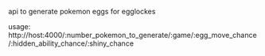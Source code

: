 api to generate pokemon eggs for egglockes 

usage: http://host:4000/:number_pokemon_to_generate/:game/:egg_move_chance/:hidden_ability_chance/:shiny_chance
